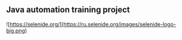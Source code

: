 ## Java automation training project
![https://selenide.org/](https://ru.selenide.org/images/selenide-logo-big.png)

